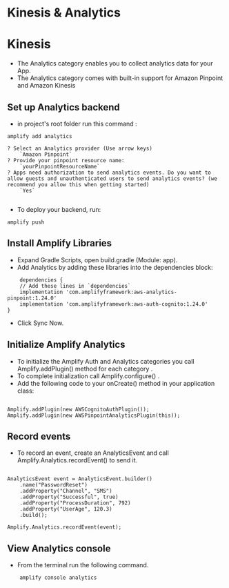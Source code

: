 # Kinesis & Analytics

# Kinesis

* The Analytics category enables you to collect analytics data for your App.
* The Analytics category comes with built-in support for Amazon Pinpoint and Amazon Kinesis

## Set up Analytics backend

* in project's root folder run this command :

```
amplify add analytics

? Select an Analytics provider (Use arrow keys)
    `Amazon Pinpoint`
? Provide your pinpoint resource name:
    `yourPinpointResourceName`
? Apps need authorization to send analytics events. Do you want to allow guests and unauthenticated users to send analytics events? (we recommend you allow this when getting started)
    `Yes`


```

* To deploy your backend, run:

```
amplify push

```

## Install Amplify Libraries

* Expand Gradle Scripts, open build.gradle (Module: app).
* Add Analytics by adding these libraries into the dependencies block:

```
    dependencies {
    // Add these lines in `dependencies`
    implementation 'com.amplifyframework:aws-analytics-pinpoint:1.24.0'
    implementation 'com.amplifyframework:aws-auth-cognito:1.24.0'
}
```

* Click Sync Now.

## Initialize Amplify Analytics

* To initialize the Amplify Auth and Analytics categories you call Amplify.addPlugin() method for each category .
* To complete initialization call Amplify.configure() .
* Add the following code to your onCreate() method in your application class:

```

Amplify.addPlugin(new AWSCognitoAuthPlugin());
Amplify.addPlugin(new AWSPinpointAnalyticsPlugin(this));

```

## Record events

* To record an event, create an AnalyticsEvent and call Amplify.Analytics.recordEvent() to send it.

```

AnalyticsEvent event = AnalyticsEvent.builder()
    .name("PasswordReset")
    .addProperty("Channel", "SMS")
    .addProperty("Successful", true)
    .addProperty("ProcessDuration", 792)
    .addProperty("UserAge", 120.3)
    .build();

Amplify.Analytics.recordEvent(event);

```

## View Analytics console

* From the terminal run the following command.

```
    amplify console analytics
```



